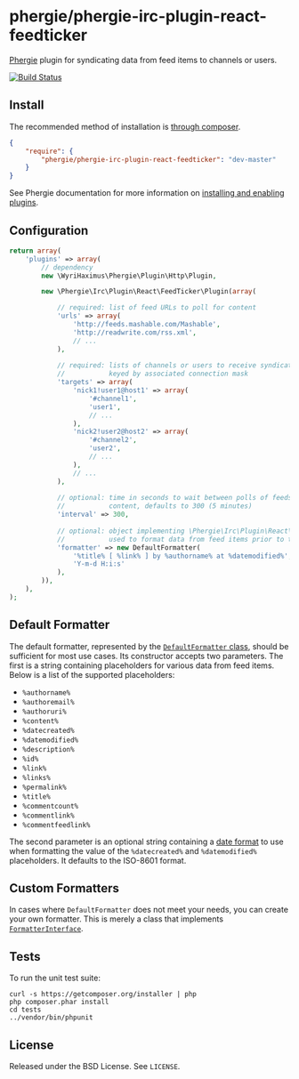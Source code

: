 # phergie/phergie-irc-plugin-react-feedticker

[Phergie](http://github.com/phergie/phergie-irc-bot-react/) plugin for syndicating data from feed items to channels or users.

[![Build Status](https://secure.travis-ci.org/phergie/phergie-irc-plugin-react-feedticker.png?branch=master)](http://travis-ci.org/phergie/phergie-irc-plugin-react-feedticker)

## Install

The recommended method of installation is [through composer](http://getcomposer.org).

```JSON
{
    "require": {
        "phergie/phergie-irc-plugin-react-feedticker": "dev-master"
    }
}
```

See Phergie documentation for more information on
[installing and enabling plugins](https://github.com/phergie/phergie-irc-bot-react/wiki/Usage#plugins).

## Configuration

```php
return array(
    'plugins' => array(
        // dependency
        new \WyriHaximus\Phergie\Plugin\Http\Plugin,

        new \Phergie\Irc\Plugin\React\FeedTicker\Plugin(array(

            // required: list of feed URLs to poll for content
            'urls' => array(
                'http://feeds.mashable.com/Mashable',
                'http://readwrite.com/rss.xml',
                // ...
            ),
        
            // required: lists of channels or users to receive syndicated feed items
            //           keyed by associated connection mask
            'targets' => array(
                'nick1!user1@host1' => array(
                    '#channel1',
                    'user1',
                    // ...
                ),
                'nick2!user2@host2' => array(
                    '#channel2',
                    'user2',
                    // ...
                ),
                // ...
            ),
        
            // optional: time in seconds to wait between polls of feeds for new
            //           content, defaults to 300 (5 minutes)
            'interval' => 300,
        
            // optional: object implementing \Phergie\Irc\Plugin\React\FeedTicker\FormatterInterface
            //           used to format data from feed items prior to their syndication
            'formatter' => new DefaultFormatter(
                '%title% [ %link% ] by %authorname% at %datemodified%',
                'Y-m-d H:i:s'
            ),
        )),
    ),
);
```

## Default Formatter

The default formatter, represented by the [`DefaultFormatter` class](https://github.com/phergie/phergie-irc-plugin-react-feedticker/blob/master/src/DefaultFormatter.php), should be sufficient for most use cases. Its constructor accepts two parameters. The first is a string containing placeholders for various data from feed items. Below is a list of the supported placeholders:

* `%authorname%`
* `%authoremail%`
* `%authoruri%`
* `%content%`
* `%datecreated%`
* `%datemodified%`
* `%description%`
* `%id%`
* `%link%`
* `%links%`
* `%permalink%`
* `%title%`
* `%commentcount%`
* `%commentlink%`
* `%commentfeedlink%`

The second parameter is an optional string containing a [date format](http://php.net/manual/en/function.date.php) to use when formatting the value of the `%datecreated%` and `%datemodified%` placeholders. It defaults to the ISO-8601 format.

## Custom Formatters

In cases where `DefaultFormatter` does not meet your needs, you can create your own formatter. This is merely a class that implements [`FormatterInterface`](https://github.com/phergie/phergie-irc-plugin-react-feedticker/blob/master/src/FormatterInterface.php).

## Tests

To run the unit test suite:

```
curl -s https://getcomposer.org/installer | php
php composer.phar install
cd tests
../vendor/bin/phpunit
```

## License

Released under the BSD License. See `LICENSE`.
